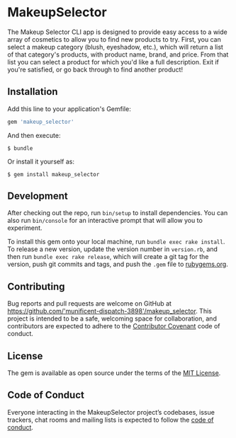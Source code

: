 # MakeupSelector

The Makeup Selector CLI app is designed to provide easy access to a wide array of cosmetics to allow you to find new products to try. First, you can select a makeup category (blush, eyeshadow, etc.), which will return a list of that category's products, with product name, brand, and price. From that list you can select a product for which you'd like a full description. Exit if you're satisfied, or go back through to find another product!

## Installation

Add this line to your application's Gemfile:

```ruby
gem 'makeup_selector'
```

And then execute:

    $ bundle

Or install it yourself as:

    $ gem install makeup_selector


## Development

After checking out the repo, run `bin/setup` to install dependencies. You can also run `bin/console` for an interactive prompt that will allow you to experiment.

To install this gem onto your local machine, run `bundle exec rake install`. To release a new version, update the version number in `version.rb`, and then run `bundle exec rake release`, which will create a git tag for the version, push git commits and tags, and push the `.gem` file to [rubygems.org](https://rubygems.org).

## Contributing

Bug reports and pull requests are welcome on GitHub at https://github.com/'munificent-dispatch-3898'/makeup_selector. This project is intended to be a safe, welcoming space for collaboration, and contributors are expected to adhere to the [Contributor Covenant](http://contributor-covenant.org) code of conduct.

## License

The gem is available as open source under the terms of the [MIT License](https://opensource.org/licenses/MIT).

## Code of Conduct

Everyone interacting in the MakeupSelector project’s codebases, issue trackers, chat rooms and mailing lists is expected to follow the [code of conduct](https://github.com/'munificent-dispatch-3898'/makeup_selector/blob/master/CODE_OF_CONDUCT.md).
